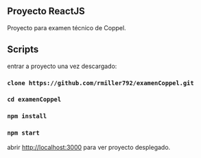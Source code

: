 
## Proyecto ReactJS 
Proyecto para examen técnico de Coppel.

  

## Scripts

  

entrar a proyecto una vez descargado:

###  `clone https://github.com/rmiller792/examenCoppel.git`
### `cd examenCoppel`
### `npm install`

### `npm start`

  

abrir [http://localhost:3000](http://localhost:3000) para ver proyecto desplegado.